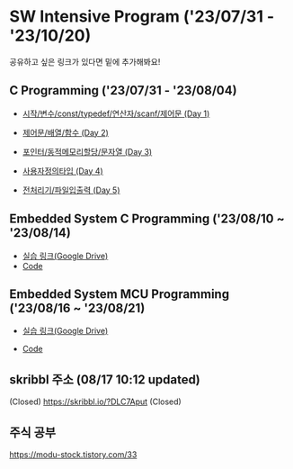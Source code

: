 # SW Intensive Program ('23/07/31 - '23/10/20)
공유하고 싶은 링크가 있다면 밑에 추가해봐요!
<br>

## C Programming ('23/07/31 - '23/08/04)
- [시작/변수/const/typedef/연산자/scanf/제어문 (Day 1)](https://github.com/wew97/HMC_SWIP/tree/main/swip_c_230731)

- [제어문/배열/함수 (Day 2)](https://github.com/wew97/HMC_SWIP/tree/main/swip_c_230801)

- [포인터/동적메모리할당/문자열 (Day 3)](https://github.com/wew97/HMC_SWIP/tree/main/swip_c_230802)

- [사용자정의타입 (Day 4)](https://github.com/wew97/HMC_SWIP/tree/main/swip_c_230803)

- [전처리기/파일입출력 (Day 5)](https://github.com/wew97/HMC_SWIP/tree/main/swip_c_230804)

## Embedded System C Programming ('23/08/10 ~ '23/08/14)
- [실습 링크(Google Drive)](https://drive.google.com/drive/folders/1hSKt0XnoClkn1umUGRXyY4-6QL13OZPz?usp=sharing)
- [Code](https://github.com/wew97/HMC_SWIP/tree/main/swip_embedded_c)

## Embedded System MCU Programming ('23/08/16 ~ '23/08/21)
- [실습 링크(Google Drive)](https://drive.google.com/drive/folders/1hSKt0XnoClkn1umUGRXyY4-6QL13OZPz?usp=sharing)


- [Code](https://github.com/wew97/HMC_SWIP/tree/main/swip_embedded_mcu)

## skribbl 주소 (08/17 10:12 updated)
(Closed) https://skribbl.io/?DLC7Aput (Closed)

## 주식 공부
https://modu-stock.tistory.com/33
